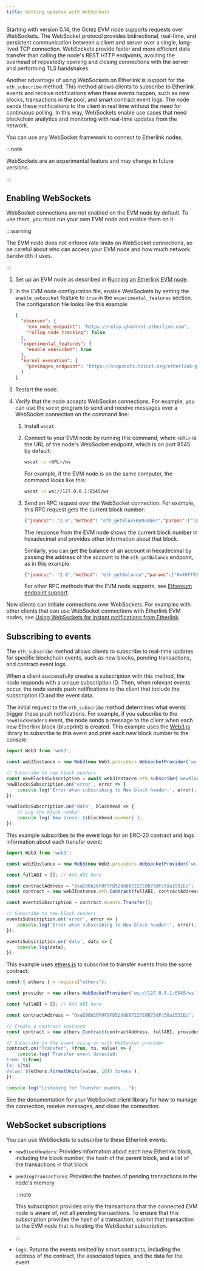```yaml
---
title: Getting updates with WebSockets
---
```


Starting with version 0.14, the Octez EVM node supports requests over WebSockets.
The WebSocket protocol provides bidirectional, real-time, and persistent communication between a client and server over a single, long-lived TCP connection.
WebSockets provide faster and more efficient data transfer than calling the node's REST HTTP endpoints, avoiding the overhead of repeatedly opening and closing connections with the server and performing TLS handshakes.

Another advantage of using WebSockets on Etherlink is support for the `eth_subscribe` method.
This method allows clients to subscribe to Etherlink events and receive notifications when these events happen, such as new blocks, transactions in the pool, and smart contract event logs.
The node sends these notifications to the client in real time without the need for continuous polling.
In this way, WebSockets enable use cases that need blockchain analytics and monitoring with real-time updates from the network.

You can use any WebSocket framework to connect to Etherlink nodes.

:::note

WebSockets are an experimental feature and may change in future versions.

:::

## Enabling WebSockets

WebSocket connections are not enabled on the EVM node by default.
To use them, you must run your own EVM node and enable them on it.

:::warning

The EVM node does not enforce rate limits on WebSocket connections, so be careful about who can access your EVM node and how much network bandwidth it uses.

:::

1. Set up an EVM node as described in [Running an Etherlink EVM node](/network/evm-nodes).

1. In the EVM node configuration file, enable WebSockets by setting the `enable_websocket` feature to `true` in the `experimental_features` section.
The configuration file looks like this example:

   ```json
   {
     "observer": {
       "evm_node_endpoint": "https://relay.ghostnet.etherlink.com",
       "rollup_node_tracking": false
     },
     "experimental_features": {
       "enable_websocket": true
     },
     "kernel_execution": {
       "preimages_endpoint": "https://snapshots.tzinit.org/etherlink-ghostnet/wasm_2_0_0"
     }
   }
   ```

1. Restart the node.

1. Verify that the node accepts WebSocket connections.
For example, you can use the `wscat` program to send and receive messages over a WebSocket connection on the command line:

   1. Install `wscat`.

   1. Connect to your EVM node by running this command, where `<URL>` is the URL of the node's WebSocket endpoint, which is on port 8545 by default:

      ```bash
      wscat -c <URL>/ws
      ```

      For example, if the EVM node is on the same computer, the command looks like this:

      ```bash
      wscat -c ws://127.0.0.1:8545/ws
      ```

   1. Send an RPC request over the WebSocket connection.
   For example, this RPC request gets the current block number:

      ```json
      {"jsonrpc": "2.0","method": "eth_getBlockByNumber","params":["latest", false],"id": 1}
      ```

      The response from the EVM node shows the current block number in hexadecimal and provides other information about that block.

      Similarly, you can get the balance of an account in hexadecimal by passing the address of the account to the `eth_getBalance` endpoint, as in this example:

      ```json
      {"jsonrpc": "2.0","method": "eth_getBalance","params":["0x45Ff91b4bF16aC9907CF4A11436f9Ce61BE0650d"],"id": 1}
      ```

      For other RPC methods that the EVM node supports, see [Ethereum endpoint support](/building-on-etherlink/endpoint-support).

Now clients can initiate connections over WebSockets.
For examples with other clients that can use WebSocket connections with Etherlink EVM nodes, see [Using WebSockets for instant notifications from Etherlink](https://medium.com/@etherlink/using-websockets-for-instant-notifications-from-etherlink-b70d1c79c7a1).

## Subscribing to events

The `eth_subscribe` method allows clients to subscribe to real-time updates for specific blockchain events, such as new blocks, pending transactions, and contract event logs.

When a client successfully creates a subscription with this method, the node responds with a unique subscription ID.
Then, when relevant events occur, the node sends push notifications to the client that include the subscription ID and the event data.

The initial request to the `eth_subscribe` method determines what events trigger these push notifications.
For example, if you subscribe to the `newBlockHeaders` event, the node sends a message to the client when each new Etherlink block (blueprint) is created.
This example uses the [Web3.js](https://docs.web3js.org/) library to subscribe to this event and print each new block number to the console:

```javascript
import Web3 from 'web3';

const web3Instance = new Web3(new Web3.providers.WebsocketProvider('ws://127.0.0.1:8545/ws'));

// Subscribe to new block headers
const newBlocksSubscription = await web3Instance.eth.subscribe('newBlockHeaders');
newBlocksSubscription.on('error', error => {
    console.log('Error when subscribing to New block header:', error);
});

newBlocksSubscription.on('data', blockhead => {
    // Log the block number
    console.log(`New block: ${blockhead.number}`);
});
```

This example subscribes to the event logs for an ERC-20 contract and logs information about each transfer event:

```javascript
import Web3 from 'web3';

const web3Instance = new Web3(new Web3.providers.WebsocketProvider('ws://127.0.0.1:8545/ws'));

const fullABI = []; // Add ABI here

const contractAddress = "0xaE96b26F0F9FD52ddd07227E0B73dFc58a1531Ec";
const contract = new web3Instance.eth.Contract(fullABI, contractAddress);

const eventsSubscription = contract.events.Transfer();

// Subscribe to new block headers
eventsSubscription.on('error', error => {
    console.log('Error when subscribing to New block header:', error);
});

eventsSubscription.on('data', data => {
    console.log(data);
});

```

This example uses [ethers.js](https://docs.ethers.org/v6/) to subscribe to transfer events from the same contract:

```javascript
const { ethers } = require("ethers");

const provider = new ethers.WebSocketProvider('ws://127.0.0.1:8545/ws');

const fullABI = []; // Add ABI here

const contractAddress = "0xaE96b26F0F9FD52ddd07227E0B73dFc58a1531Ec";

// Create a contract instance
const contract = new ethers.Contract(contractAddress, fullABI, provider);

// Subscribe to the event using on with WebSocket provider
contract.on("Transfer", (from, to, value) => {
    console.log(`Transfer event detected:
From: ${from}
To: ${to}
Value: ${ethers.formatUnits(value, 18)} tokens`);
});

console.log("Listening for Transfer events...");
```

See the documentation for your WebSocket client library for how to manage the connection, receive messages, and close the connection.

## WebSocket subscriptions

You can use WebSockets to subscribe to these Etherlink events:

- `newBlockHeaders`: Provides information about each new Etherlink block, including the block number, the hash of the parent block, and a list of the transactions in that block

- `pendingTransactions`: Provides the hashes of pending transactions in the node's memory

   :::note

   This subscription provides only the transactions that the connected EVM node is aware of, not all pending transactions.
   To ensure that this subscription provides the hash of a transaction, submit that transaction to the EVM node that is hosting the WebSocket subscription.

   :::

- `logs`: Returns the events emitted by smart contracts, including the address of the contract, the associated topics, and the data for the event
